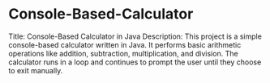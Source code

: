 # Console-Based-Calculator
Title: Console-Based Calculator in Java Description: This project is a simple console-based calculator written in Java. It performs basic arithmetic operations like addition, subtraction, multiplication, and division. The calculator runs in a loop and continues to prompt the user until they choose to exit manually.
